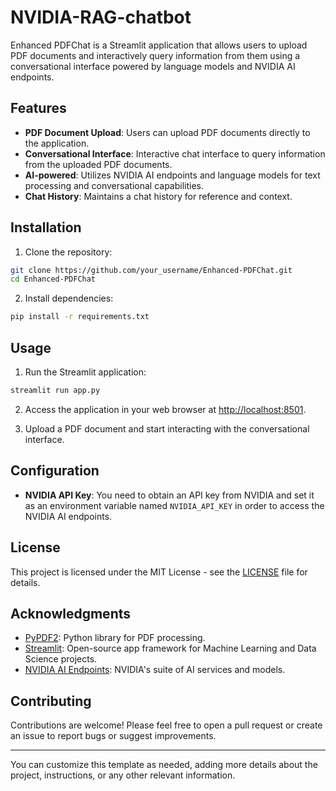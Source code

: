 # NVIDIA-RAG-chatbot


Enhanced PDFChat is a Streamlit application that allows users to upload PDF documents and interactively query information from them using a conversational interface powered by language models and NVIDIA AI endpoints.

## Features

- **PDF Document Upload**: Users can upload PDF documents directly to the application.
- **Conversational Interface**: Interactive chat interface to query information from the uploaded PDF documents.
- **AI-powered**: Utilizes NVIDIA AI endpoints and language models for text processing and conversational capabilities.
- **Chat History**: Maintains a chat history for reference and context.

## Installation

1. Clone the repository:

```bash
git clone https://github.com/your_username/Enhanced-PDFChat.git
cd Enhanced-PDFChat
```

2. Install dependencies:

```bash
pip install -r requirements.txt
```

## Usage

1. Run the Streamlit application:

```bash
streamlit run app.py
```

2. Access the application in your web browser at [http://localhost:8501](http://localhost:8501).

3. Upload a PDF document and start interacting with the conversational interface.

## Configuration

- **NVIDIA API Key**: You need to obtain an API key from NVIDIA and set it as an environment variable named `NVIDIA_API_KEY` in order to access the NVIDIA AI endpoints.

## License

This project is licensed under the MIT License - see the [LICENSE](LICENSE) file for details.

## Acknowledgments

- [PyPDF2](https://pythonhosted.org/PyPDF2/): Python library for PDF processing.
- [Streamlit](https://streamlit.io/): Open-source app framework for Machine Learning and Data Science projects.
- [NVIDIA AI Endpoints](https://developer.nvidia.com/nvidia-ai-endpoints): NVIDIA's suite of AI services and models.

## Contributing

Contributions are welcome! Please feel free to open a pull request or create an issue to report bugs or suggest improvements.

--- 

You can customize this template as needed, adding more details about the project, instructions, or any other relevant information.
